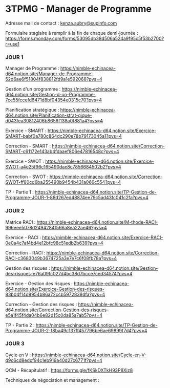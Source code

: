 # 3TPMG - Manager de Programme

Adresse mail de contact : kenza.aubry@supinfo.com

Formulaire stagiaire à remplir à la fin de chaque demi-journée : https://forms.monday.com/forms/53095db38d506a524a9f95c5f53b2700?r=use1

### JOUR 1

Manager de Programme : https://nimble-echinacea-d64.notion.site/Manager-de-Programme-52d6ae6f51804f838812fd9a1e592068?pvs=4

Gestion d'un programme : https://nimble-echinacea-d64.notion.site/Gestion-d-un-Programme-7ce55fccefd6471d8bf04354e0315c70?pvs=4

Planification stratégique : https://nimble-echinacea-d64.notion.site/Planification-strat-gique-d043fea30812406b8656f138a0f881a4?pvs=4

Exercice - SMART : https://nimble-echinacea-d64.notion.site/Exercice-SMART-babf0a780c864dc290e78b79173045a1?pvs=4

Correction - SMART : https://nimble-echinacea-d64.notion.site/Correction-SMART-c61172e143ab4fdaaef806e47816548c?pvs=4

Exercice - SWOT : https://nimble-echinacea-d64.notion.site/Exercice-SWOT-a4e25f96c165490dae8c7856684502b2?pvs=4

Correction - SWOT : https://nimble-echinacea-d64.notion.site/Correction-SWOT-ff80cd6ba255490b9454b431a066c554?pvs=4

TP - Partie 1 : https://nimble-echinacea-d64.notion.site/TP-Gestion-de-Programme-JOUR-1-88d267ed48874ee79c5ad43fc041c2fa?pvs=4

### JOUR 2

Matrice RACI : https://nimble-echinacea-d64.notion.site/M-thode-RACI-996eee5078d2494284f566a8ea22ae46?pvs=4

Exercice - RACI : https://nimble-echinacea-d64.notion.site/Exercice-RACI-0e0a4c7af4bd4e12bfc98c51edb2b639?pvs=4

Correction - RACI : https://nimble-echinacea-d64.notion.site/Correction-RACI-c3683049b3674725a3e7e7c6f08fb78a?pvs=4

Gestion des risques : https://nimble-echinacea-d64.notion.site/Gestion-des-risques-e76a09fc027d4bc38d7bcce7ced34574?pvs=4

Exercice - Gestion des risques : https://nimble-echinacea-d64.notion.site/Exercice-Gestion-des-risques-83b04f14d8954b86a72ccb5972838dfa?pvs=4

Correction - Gestion des risques : https://nimble-echinacea-d64.notion.site/Correction-Gestion-des-risques-e5a1f45f4da04b6e82d15c0da85a7ab5?pvs=4

TP - Partie 2 : https://nimble-echinacea-d64.notion.site/TP-Gestion-de-Programme-JOUR-2-f8ba49c137ff457796be6ae69899f7d4?pvs=4

### JOUR 3

Cycle en V : https://nimble-echinacea-d64.notion.site/Cycle-en-V-d9c6cd8edcf94c1eb919a40d27c6771f?pvs=4

QCM - Récapitulatif : https://forms.gle/fKSkDXTkH93P8Xiz8

Techniques de négociation et management : 
